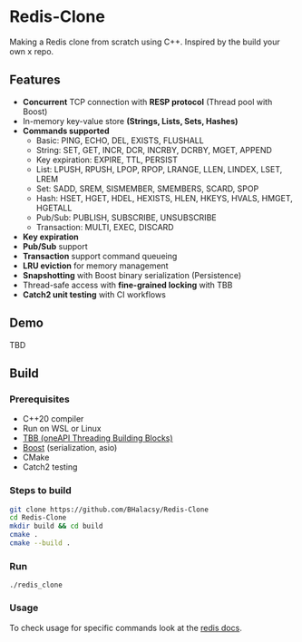 # Redis-Clone
Making a Redis clone from scratch using C++. Inspired by the build your own x repo.

## Features
- **Concurrent** TCP connection with **RESP protocol** (Thread pool with Boost)
- In-memory key-value store **(Strings, Lists, Sets, Hashes)**
- **Commands supported**
    - Basic: PING, ECHO, DEL, EXISTS, FLUSHALL
    - String: SET, GET, INCR, DCR, INCRBY, DCRBY, MGET, APPEND
    - Key expiration: EXPIRE, TTL, PERSIST
    - List: LPUSH, RPUSH, LPOP, RPOP, LRANGE, LLEN, LINDEX, LSET, LREM
    - Set: SADD, SREM, SISMEMBER, SMEMBERS, SCARD, SPOP
    - Hash: HSET, HGET, HDEL, HEXISTS, HLEN, HKEYS, HVALS, HMGET, HGETALL
    - Pub/Sub: PUBLISH, SUBSCRIBE, UNSUBSCRIBE
    - Transaction: MULTI, EXEC, DISCARD
- **Key expiration**
- **Pub/Sub** support
- **Transaction** support command queueing
- **LRU eviction** for memory management
- **Snapshotting** with Boost binary serialization (Persistence)
- Thread-safe access with **fine-grained locking** with TBB
- **Catch2 unit testing** with CI workflows

## Demo
TBD

## Build

### Prerequisites
- C++20 compiler
- Run on WSL or Linux
- [TBB (oneAPI Threading Building Blocks)](https://github.com/oneapi-src/oneTBB)
- [Boost](https://www.boost.org/) (serialization, asio)
- CMake
- Catch2 testing

### Steps to build
```sh
git clone https://github.com/BHalacsy/Redis-Clone
cd Redis-Clone
mkdir build && cd build
cmake .
cmake --build .
```

### Run
```./redis_clone```

### Usage
To check usage for specific commands look at the [redis docs](https://redis.io/docs/latest/commands).
